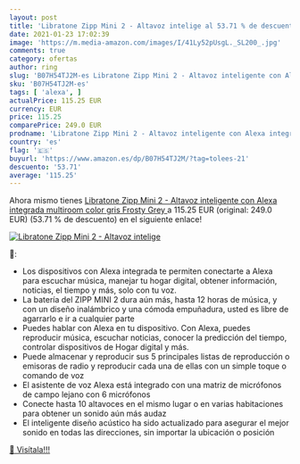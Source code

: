 ```yaml
---
layout: post
title: 'Libratone Zipp Mini 2 - Altavoz intelige al 53.71 % de descuento'
date: 2021-01-23 17:02:39
image: 'https://m.media-amazon.com/images/I/41Ly52pUsgL._SL200_.jpg'
comments: true
category: ofertas
author: ring
slug: 'B07H54TJ2M-es Libratone Zipp Mini 2 - Altavoz inteligente con Alexa...'
sku: 'B07H54TJ2M-es'
tags: [ 'alexa', ]
actualPrice: 115.25 EUR
currency: EUR
price: 115.25
comparePrice: 249.0 EUR
prodname: 'Libratone Zipp Mini 2 - Altavoz inteligente con Alexa integrada multiroom  color gris  Frosty Grey '
country: 'es'
flag: '🇪🇸'
buyurl: 'https://www.amazon.es/dp/B07H54TJ2M/?tag=tolees-21'
descuento: '53.71'
average: '115.25'
---
```


Ahora mismo tienes [Libratone Zipp Mini 2 - Altavoz inteligente con Alexa integrada multiroom  color gris  Frosty Grey ](https://www.amazon.es/dp/B07H54TJ2M/?tag=tolees-21) a 115.25 EUR (original: 249.0 EUR) (53.71 %  de descuento) en el siguiente enlace!

[![Libratone Zipp Mini 2 - Altavoz intelige](https://m.media-amazon.com/images/I/41Ly52pUsgL._SL200_.jpg)](https://www.amazon.es/dp/B07H54TJ2M/?tag=tolees-21)

🔎:

- Los dispositivos con Alexa integrada te permiten conectarte a Alexa para escuchar música, manejar tu hogar digital, obtener información, noticias, el tiempo y más, solo con tu voz.
- La batería del ZIPP MINI 2 dura aún más, hasta 12 horas de música, y con un diseño inalámbrico y una cómoda empuñadura, usted es libre de agarrarlo e ir a cualquier parte
- Puedes hablar con Alexa en tu dispositivo. Con Alexa, puedes reproducir música, escuchar noticias, conocer la predicción del tiempo, controlar dispositivos de Hogar digital y más.
- Puede almacenar y reproducir sus 5 principales listas de reproducción o emisoras de radio y reproducir cada una de ellas con un simple toque o comando de voz
- El asistente de voz Alexa está integrado con una matriz de micrófonos de campo lejano con 6 micrófonos
- Conecte hasta 10 altavoces en el mismo lugar o en varias habitaciones para obtener un sonido aún más audaz
- El inteligente diseño acústico ha sido actualizado para asegurar el mejor sonido en todas las direcciones, sin importar la ubicación o posición

[🛒 Visítala!!!](https://www.amazon.es/dp/B07H54TJ2M/?tag=tolees-21)
